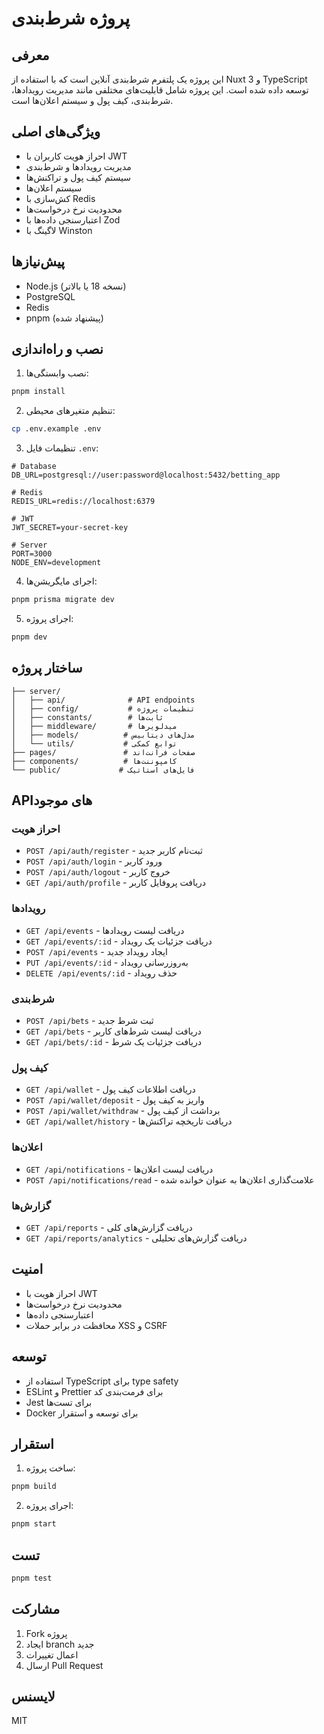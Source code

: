 # پروژه شرط‌بندی

## معرفی
این پروژه یک پلتفرم شرط‌بندی آنلاین است که با استفاده از Nuxt 3 و TypeScript توسعه داده شده است. این پروژه شامل قابلیت‌های مختلفی مانند مدیریت رویدادها، شرط‌بندی، کیف پول و سیستم اعلان‌ها است.

## ویژگی‌های اصلی
- احراز هویت کاربران با JWT
- مدیریت رویدادها و شرط‌بندی
- سیستم کیف پول و تراکنش‌ها
- سیستم اعلان‌ها
- کش‌سازی با Redis
- محدودیت نرخ درخواست‌ها
- اعتبارسنجی داده‌ها با Zod
- لاگینگ با Winston

## پیش‌نیازها
- Node.js (نسخه 18 یا بالاتر)
- PostgreSQL
- Redis
- pnpm (پیشنهاد شده)

## نصب و راه‌اندازی

1. نصب وابستگی‌ها:
```bash
pnpm install
```

2. تنظیم متغیرهای محیطی:
```bash
cp .env.example .env
```

3. تنظیمات فایل `.env`:
```env
# Database
DB_URL=postgresql://user:password@localhost:5432/betting_app

# Redis
REDIS_URL=redis://localhost:6379

# JWT
JWT_SECRET=your-secret-key

# Server
PORT=3000
NODE_ENV=development
```

4. اجرای مایگریشن‌ها:
```bash
pnpm prisma migrate dev
```

5. اجرای پروژه:
```bash
pnpm dev
```

## ساختار پروژه

```
├── server/
│   ├── api/              # API endpoints
│   ├── config/           # تنظیمات پروژه
│   ├── constants/        # ثابت‌ها
│   ├── middleware/       # میدلویرها
│   ├── models/          # مدل‌های دیتابیس
│   └── utils/           # توابع کمکی
├── pages/               # صفحات فرانت‌اند
├── components/          # کامپوننت‌ها
└── public/             # فایل‌های استاتیک
```

## API‌های موجود

### احراز هویت
- `POST /api/auth/register` - ثبت‌نام کاربر جدید
- `POST /api/auth/login` - ورود کاربر
- `POST /api/auth/logout` - خروج کاربر
- `GET /api/auth/profile` - دریافت پروفایل کاربر

### رویدادها
- `GET /api/events` - دریافت لیست رویدادها
- `GET /api/events/:id` - دریافت جزئیات یک رویداد
- `POST /api/events` - ایجاد رویداد جدید
- `PUT /api/events/:id` - به‌روزرسانی رویداد
- `DELETE /api/events/:id` - حذف رویداد

### شرط‌بندی
- `POST /api/bets` - ثبت شرط جدید
- `GET /api/bets` - دریافت لیست شرط‌های کاربر
- `GET /api/bets/:id` - دریافت جزئیات یک شرط

### کیف پول
- `GET /api/wallet` - دریافت اطلاعات کیف پول
- `POST /api/wallet/deposit` - واریز به کیف پول
- `POST /api/wallet/withdraw` - برداشت از کیف پول
- `GET /api/wallet/history` - دریافت تاریخچه تراکنش‌ها

### اعلان‌ها
- `GET /api/notifications` - دریافت لیست اعلان‌ها
- `POST /api/notifications/read` - علامت‌گذاری اعلان‌ها به عنوان خوانده شده

### گزارش‌ها
- `GET /api/reports` - دریافت گزارش‌های کلی
- `GET /api/reports/analytics` - دریافت گزارش‌های تحلیلی

## امنیت
- احراز هویت با JWT
- محدودیت نرخ درخواست‌ها
- اعتبارسنجی داده‌ها
- محافظت در برابر حملات XSS و CSRF

## توسعه
- استفاده از TypeScript برای type safety
- ESLint و Prettier برای فرمت‌بندی کد
- Jest برای تست‌ها
- Docker برای توسعه و استقرار

## استقرار
1. ساخت پروژه:
```bash
pnpm build
```

2. اجرای پروژه:
```bash
pnpm start
```

## تست
```bash
pnpm test
```

## مشارکت
1. Fork پروژه
2. ایجاد branch جدید
3. اعمال تغییرات
4. ارسال Pull Request

## لایسنس
MIT
